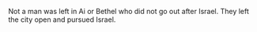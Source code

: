 Not a man was left in Ai or Bethel who did not go out after Israel. They left the city open and pursued Israel.
